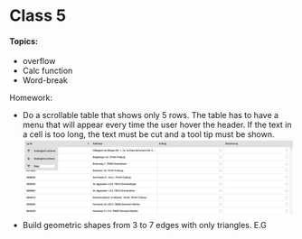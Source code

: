 
# Class 5

#### Topics: 

- overflow
- Calc function
- Word-break

Homework:
 - Do a scrollable table that shows only 5 rows. 
 The table has to have a menu that will appear every time the user hover the header.
 If the text in a cell is too long, the text must be cut and a tool tip must be shown.
 ![Table](./README-imgs/Table.png)
 - Build geometric shapes from 3 to 7 edges with only triangles. E.G
 
 



 